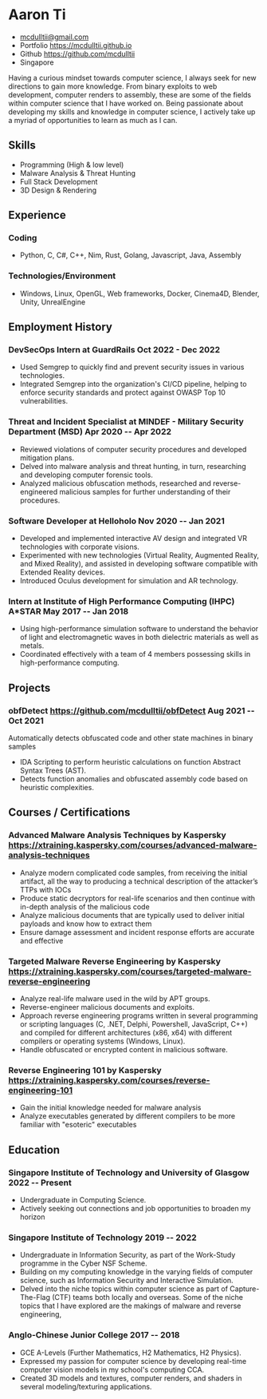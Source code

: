 # Aaron Ti

- <mcdulltii@gmail.com>
- Portfolio <https://mcdulltii.github.io>
- Github <https://github.com/mcdulltii>
- Singapore

Having a curious mindset towards computer science, I always seek for new directions to gain more knowledge. From binary exploits to web development, computer renders to assembly, these are some of the fields within computer science that I have worked on. Being passionate about developing my skills and knowledge in computer science, I actively take up a myriad of opportunities to learn as much as I can.

## Skills

 - Programming (High & low level)
 - Malware Analysis & Threat Hunting
 - Full Stack Development
 - 3D Design & Rendering

## Experience

### <span>Coding</span>

 - Python, C, C#, C++, Nim, Rust, Golang, Javascript, Java, Assembly

### <span>Technologies/Environment</span>

 - Windows, Linux, OpenGL, Web frameworks, Docker, Cinema4D, Blender, Unity, UnrealEngine

## Employment History

### <span>DevSecOps Intern at GuardRails</span> <span>Oct 2022 - Dec 2022</span>

 - Used Semgrep to quickly find and prevent security issues in various technologies.
 - Integrated Semgrep into the organization's CI/CD pipeline, helping to enforce security standards and protect against OWASP Top 10 vulnerabilities.

### <span>Threat and Incident Specialist at MINDEF - Military Security Department (MSD)</span> <span>Apr 2020 -- Apr 2022</span>

 - Reviewed violations of computer security procedures and developed mitigation plans.
 - Delved into malware analysis and threat hunting, in turn, researching and developing computer forensic tools.
 - Analyzed malicious obfuscation methods, researched and reverse-engineered malicious samples for further understanding of their procedures.

### <span>Software Developer at Helloholo</span> <span>Nov 2020 -- Jan 2021</span>

 - Developed and implemented interactive AV design and integrated VR technologies with corporate visions.
 - Experimented with new technologies (Virtual Reality, Augmented Reality, and Mixed Reality), and assisted in developing software compatible with Extended Reality devices.
 - Introduced Oculus development for simulation and AR technology.

### <span>Intern at Institute of High Performance Computing (IHPC) A*STAR</span> <span>May 2017 -- Jan 2018</span>

 - Using high-performance simulation software to understand the behavior of light and electromagnetic waves in both dielectric materials as well as metals.
 - Coordinated effectively with a team of 4 members possessing skills in high-performance computing.

## Projects

### <span>obfDetect</span> <span>https://github.com/mcdulltii/obfDetect</span> <span>Aug 2021 -- Oct 2021</span>

Automatically detects obfuscated code and other state machines in binary samples

 - IDA Scripting to perform heuristic calculations on function Abstract Syntax Trees (AST).
 - Detects function anomalies and obfuscated assembly code based on heuristic complexities.

## Courses / Certifications

### <span>Advanced Malware Analysis Techniques by Kaspersky</span> <span>https://xtraining.kaspersky.com/courses/advanced-malware-analysis-techniques</span>

 - Analyze modern complicated code samples, from receiving the initial artifact, all the way to producing a technical description of the attacker’s TTPs with IOCs
 - Produce static decryptors for real-life scenarios and then continue with in-depth analysis of the malicious code
 - Analyze malicious documents that are typically used to deliver initial payloads and know how to extract them
 - Ensure damage assessment and incident response efforts are accurate and effective

### <span>Targeted Malware Reverse Engineering by Kaspersky</span> <span>https://xtraining.kaspersky.com/courses/targeted-malware-reverse-engineering</span>

 - Analyze real-life malware used in the wild by APT groups.
 - Reverse-engineer malicious documents and exploits.
 - Approach reverse engineering programs written in several programming or scripting languages (C, .NET, Delphi, Powershell, JavaScript, C++) and compiled for different architectures (x86, x64) with different compilers or operating systems (Windows, Linux).
 - Handle obfuscated or encrypted content in malicious software.

### <span>Reverse Engineering 101 by Kaspersky</span> <span>https://xtraining.kaspersky.com/courses/reverse-engineering-101</span>

- Gain the initial knowledge needed for malware analysis
- Analyze executables generated by different compilers to be more familiar with "esoteric" executables

## Education

### <span>Singapore Institute of Technology and University of Glasgow</span> <span>2022 -- Present</span>

 - Undergraduate in Computing Science.
 - Actively seeking out connections and job opportunities to broaden my horizon

### <span>Singapore Institute of Technology</span> <span>2019 -- 2022</span>

 - Undergraduate in Information Security, as part of the Work-Study programme in the Cyber NSF Scheme.
 - Building on my computing knowledge in the varying fields of computer science, such as Information Security and Interactive Simulation.
 - Delved into the niche topics within computer science as part of Capture-The-Flag (CTF) teams both locally and overseas. Some of the niche topics that I have explored are the makings of malware and reverse engineering,

### <span>Anglo-Chinese Junior College</span> <span>2017 -- 2018</span>

 - GCE A-Levels (Further Mathematics, H2 Mathematics, H2 Physics).
 - Expressed my passion for computer science by developing real-time computer vision models in my school's computing CCA.
 - Created 3D models and textures, computer renders, and shaders in several modeling/texturing applications.
